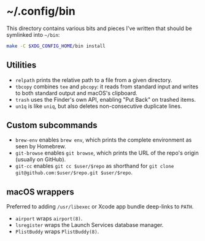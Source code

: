 # ~/.config/bin

This directory contains various bits and pieces I've written that should be
symlinked into `~/bin`:

```sh
make -C $XDG_CONFIG_HOME/bin install
```

## Utilities

* `relpath` prints the relative path to a file from a given directory.
* `tbcopy` combines `tee` and `pbcopy`: it reads from standard input and writes
  to both standard output and macOS's clipboard.
* `trash` uses the Finder's own API, enabling "Put Back" on trashed items.
* `un1q` is like `uniq`, but also deletes non-consecutive duplicate lines.

## Custom subcommands

* `brew-env` enables `brew env`, which prints the complete environment as seen
  by Homebrew.
* `git-browse` enables `git browse`, which prints the URL of the repo's origin
  (usually on GitHub).
* `git-cc` enables `git cc $user/$repo` as shorthand for
  `git clone git@github.com:$user/$repo.git $user/$repo`.

## macOS wrappers

Preferred to adding `/usr/libexec` or Xcode app bundle deep-links to `PATH`.

* `airport` wraps `airport(8)`.
* `lsregister` wraps the Launch Services database manager.
* `PlistBuddy` wraps `PlistBuddy(8)`.
